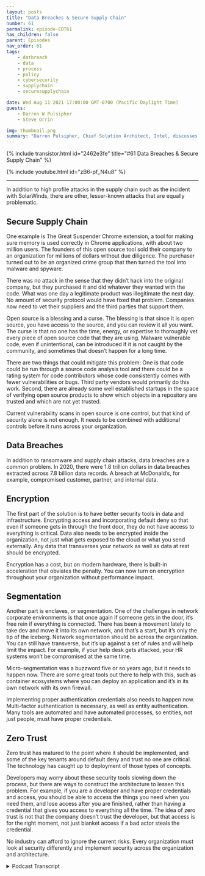```yaml
---
layout: posts
title: "Data Breaches & Secure Supply Chain"
number: 61
permalink: episode-EDT61
has_children: false
parent: Episodes
nav_order: 61
tags:
    - datbreach
    - data
    - process
    - policy
    - cybersecurity
    - supplychain
    - securesupplychain

date: Wed Aug 11 2021 17:00:00 GMT-0700 (Pacific Daylight Time)
guests:
    - Darren W Pulsipher
    - Steve Orrin

img: thumbnail.png
summary: "Darren Pulsipher, Chief Solution Architect, Intel, discusses data breaches & secure supply chain with frequent guest Steve Orrin, CTO of Intel, Federal."
---
```


{% include transistor.html id="2462e3fe" title="#61 Data Breaches & Secure Supply Chain" %}

{% include youtube.html id="zB6-pf_N4u8" %}

---

<p>In addition to high profile attacks in the supply chain such as the incident with SolarWinds, there are other, lesser-known attacks that are equally problematic.</p>
<p></p><h2> Secure Supply Chain</h2>
<p>
</p>
<p>One example is The Great Suspender Chrome extension, a tool for making sure memory is used correctly in Chrome applications, with about two million users. The founders of this open source tool sold their company to an organization for millions of dollars without due diligence. The purchaser turned out to be an organized crime group that then turned the tool into malware and spyware.</p>
<p>There was no attack in the sense that they didn’t hack into the original company, but they purchased it and did whatever they wanted with the code. What was one day a legitimate product was illegitimate the next day. No amount of security protocol would have fixed that problem. Companies now need to vet their suppliers and the third parties that support them.</p>
<p>Open source is a blessing and a curse. The blessing is that since it is open source, you have access to the source, and you can review it all you want. The curse is that no one has the time, energy, or expertise to thoroughly vet every piece of open source code that they are using. Malware vulnerable code, even if unintentional, can be introduced if it is not caught by the community, and sometimes that doesn’t happen for a long time.</p>
<p>There are two things that could mitigate this problem: One is that code could be run through a source code analysis tool and there could be a rating system for code contributors whose code consistently comes with fewer vulnerabilities or bugs. Third party vendors would primarily do this work. Second, there are already some well established startups in the space of verifying open source products to show which objects in a repository are trusted and which are not yet trusted.</p>
<p>Current vulnerability scans in open source is one control, but that kind of security alone is not enough. It needs to be combined with additional controls before it runs across your organization.</p>
<p></p><h2> Data Breaches</h2>
<p>
</p>
<p>In addition to ransomware and supply chain attacks, data breaches are a common problem. In 2020, there were 1.8 trillion dollars in data breaches extracted across 7.8 billion data records. A breach at McDonald’s, for example, compromised customer, partner, and internal data.</p>
<p></p><h2> Encryption</h2>
<p>
</p>
<p>The first part of the solution is to have better security tools in data and infrastructure. Encrypting access and incorporating default deny so that even if someone gets in through the front door, they do not have access to everything is critical. Data also needs to be encrypted inside the organization, not just what gets exposed to the cloud or what you send externally. Any data that transverses your network as well as data at rest should be encrypted.</p>
<p>Encryption has a cost, but on modern hardware, there is built-in acceleration that obviates the penalty. You can now turn on encryption throughout your organization without performance impact.</p>
<p></p><h2> Segmentation</h2>
<p>
</p>
<p>Another part is enclaves, or segmentation.  One of the challenges in network corporate environments is that once again if someone gets in the door, it’s free rein if everything is connected. There has been a movement lately to take dev and move it into its own network, and that’s a start, but it’s only the tip of the iceberg. Network segmentation should be across the organization. You can still have transverse, but it’s up against a set of rules and will help limit the impact. For example, if your help desk gets attacked, your HR systems won’t be compromised at the same time.</p>
<p>Micro-segmentation was a buzzword five or so years ago, but it needs to happen now. There are some great tools out there to help with this, such as container ecosystems where you can deploy an application and it’s in its own network with its own firewall.</p>
<p>Implementing proper authentication credentials also needs to happen now. Multi-factor authentication is necessary, as well as entity authentication. Many tools are automated and have automated processes, so entities, not just people, must have proper credentials.</p>
<p></p><h2> Zero Trust</h2>
<p>
</p>
<p>Zero trust has matured to the point where it should be implemented, and some of the key tenants around default deny and trust no one are critical. The technology has caught up to deployment of those types of concepts.</p>
<p>Developers may worry about these security tools slowing down the process, but there are ways to construct the architecture to lessen this problem. For example, if you are a developer and have proper credentials and access, you should be able to access the things you need when you need them, and lose access after you are finished, rather than having a credential that gives you access to everything all the time. The idea of zero trust is not that the company doesn’t trust the developer, but that access is for the right moment, not just blanket access if a bad actor steals the credential.</p>
<p>No industry can afford to ignore the current risks. Every organization must look at security differently and implement security across the organization and architecture. </p>
<p>

<details>
<summary> Podcast Transcript </summary>

<p></p>

</details>
